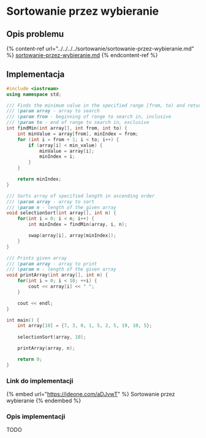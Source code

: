 # Sortowanie przez wybieranie

## Opis problemu

{% content-ref url="../../../../sortowanie/sortowanie-przez-wybieranie.md" %}
[sortowanie-przez-wybieranie.md](../../../../sortowanie/sortowanie-przez-wybieranie.md)
{% endcontent-ref %}

## Implementacja

```cpp
#include <iostream>
using namespace std;

/// Finds the minimum value in the specified range [from, to) and returns its index
/// \param array - array to search
/// \param from - beginning of range to search in, inclusive
/// \param to - end of range to search in, exclusive
int findMin(int array[], int from, int to) {
    int minValue = array[from], minIndex = from;
    for (int i = from + 1; i < to; i++) {
        if (array[i] < min_value) {
            minValue = array[i];
            minIndex = i;
        }
    }

    return minIndex;
}

/// Sorts array of specified length in ascending order
/// \param array - array to sort
/// \param n - length of the given array
void selectionSort(int array[], int n) {
    for(int i = 0; i < n; i++) {
        int minIndex = findMin(array, i, n);

        swap(array[i], array[minIndex]);
    }
}

/// Prints given array
/// \param array - array to print
/// \param n - length of the given array
void printArray(int array[], int n) {
    for(int i = 0; i < 10; ++i) {
        cout << array[i] << " ";
    }

    cout << endl;
}

int main() {
    int array[10] = {7, 3, 0, 1, 5, 2, 5, 19, 10, 5};
    
    selectionSort(array, 10);

    printArray(array, n);

    return 0;
}
```

### Link do implementacji

{% embed url="https://ideone.com/aDJvwT" %}
Sortowanie przez wybieranie
{% endembed %}

### Opis implementacji

TODO
